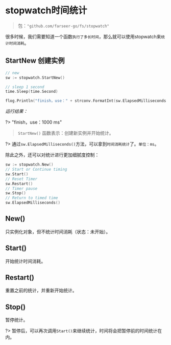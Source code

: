 # stopwatch时间统计
> 包：`"github.com/farseer-go/fs/stopwatch"`

很多时候，我们需要知道一个函数`执行了多长时间`，那么就可以使用stopwatch来`统计时间消耗`。

## StartNew 创建实例
```go
// new
sw := stopwatch.StartNew()

// sleep 1 second
time.Sleep(time.Second)

flog.Println("finish，use：" + strconv.FormatInt(sw.ElapsedMilliseconds(), 10) + " ms")
```
_运行结果：_

?> "finish，use：1000 ms"

> `StartNew()` 函数表示：创建新实例并开始统计。

?> 通过`sw.ElapsedMilliseconds()`方法，可以拿到`时间消耗统计`了。`单位：ms`。

除此之外，还可以对统计进行更加细腻度控制：
```go
sw := stopwatch.New()
// Start or Continue timing
sw.Start()
// Reset Timer
sw.Restart()
// Timer pause
sw.Stop()
// Return to timed time
sw.ElapsedMilliseconds()
```

## New()
只实例化对象，但不统计时间消耗（状态：未开始）。
## Start()
开始统计时间消耗。
## Restart()
重置之前的统计，并重新开始统计。
## Stop()
暂停统计。

?> 暂停后，可以再次调用`Start()`来继续统计，时间将会把暂停前的时间统计在内。
